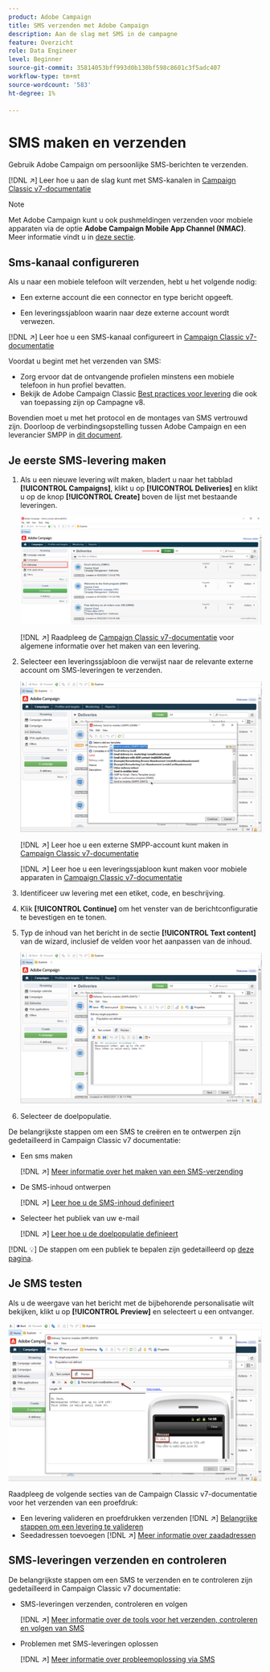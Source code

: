 ```yaml
---
product: Adobe Campaign
title: SMS verzenden met Adobe Campaign
description: Aan de slag met SMS in de campagne
feature: Overzicht
role: Data Engineer
level: Beginner
source-git-commit: 35814053bff993d0b130bf598c8601c3f5adc407
workflow-type: tm+mt
source-wordcount: '583'
ht-degree: 1%

---
```


# SMS maken en verzenden

Gebruik Adobe Campaign om persoonlijke SMS-berichten te verzenden.

[!DNL :arrow_upper_right:] Leer hoe u aan de slag kunt met SMS-kanalen in  [Campaign Classic v7-documentatie](https://experienceleague.adobe.com/docs/campaign-classic/using/sending-messages/sending-messages-on-mobiles/sms-channel.html)

>[!NOTE]
>
>Met Adobe Campaign kunt u ook pushmeldingen verzenden voor mobiele apparaten via de optie **Adobe Campaign Mobile App Channel (NMAC)**. Meer informatie vindt u in [deze sectie](push.md).

## Sms-kanaal configureren

Als u naar een mobiele telefoon wilt verzenden, hebt u het volgende nodig:

* Een externe account die een connector en type bericht opgeeft.

* Een leveringssjabloon waarin naar deze externe account wordt verwezen.

[!DNL :arrow_upper_right:]  Leer hoe u een SMS-kanaal configureert in  [Campaign Classic v7-documentatie](https://experienceleague.adobe.com/docs/campaign-classic/using/sending-messages/sending-messages-on-mobiles/sms-set-up.html?lang=en#sending-messages)

Voordat u begint met het verzenden van SMS:

* Zorg ervoor dat de ontvangende profielen minstens een mobiele telefoon in hun profiel bevatten.
* Bekijk de Adobe Campaign Classic [Best practices voor levering](https://experienceleague.adobe.com/docs/campaign-classic/using/sending-messages/key-steps-when-creating-a-delivery/delivery-bestpractices/delivery-best-practices.html?lang=en#sending-messages) die ook van toepassing zijn op Campagne v8.

Bovendien moet u met het protocol en de montages van SMS vertrouwd zijn. Doorloop de verbindingsopstelling tussen Adobe Campaign en een leverancier SMPP in [dit document](https://experienceleague.adobe.com/docs/campaign-classic/using/sending-messages/sending-messages-on-mobiles/sms-protocol.html?lang=en#sending-messages).

## Je eerste SMS-levering maken

1. Als u een nieuwe levering wilt maken, bladert u naar het tabblad **[!UICONTROL Campaigns]**, klikt u op **[!UICONTROL Deliveries]** en klikt u op de knop **[!UICONTROL Create]** boven de lijst met bestaande leveringen.

   ![](assets/delivery_step_1.png)

   [!DNL :arrow_upper_right:] Raadpleeg de  [Campaign Classic v7-documentatie](https://experienceleague.adobe.com/docs/campaign-classic/using/sending-messages/key-steps-when-creating-a-delivery/steps-about-delivery-creation-steps.html?lang=en#sending-messages) voor algemene informatie over het maken van een levering.

1. Selecteer een leveringssjabloon die verwijst naar de relevante externe account om SMS-leveringen te verzenden.

   ![](assets/sms-template-list.png)

   [!DNL :arrow_upper_right:] Leer hoe u een externe SMPP-account kunt maken in  [Campaign Classic v7-documentatie](https://experienceleague.adobe.com/docs/campaign-classic/using/sending-messages/sending-messages-on-mobiles/sms-set-up.html?lang=en#creating-an-smpp-external-account)

   [!DNL :arrow_upper_right:] Leer hoe u een leveringssjabloon kunt maken voor mobiele apparaten in  [Campaign Classic v7-documentatie](https://experienceleague.adobe.com/docs/campaign-classic/using/sending-messages/sending-messages-on-mobiles/sms-set-up.html?lang=en#changing-the-delivery-template)

1. Identificeer uw levering met een etiket, code, en beschrijving.

1. Klik **[!UICONTROL Continue]** om het venster van de berichtconfiguratie te bevestigen en te tonen.

1. Typ de inhoud van het bericht in de sectie **[!UICONTROL Text content]** van de wizard, inclusief de velden voor het aanpassen van de inhoud.

   ![](assets/sms-content.png)

1. Selecteer de doelpopulatie.

De belangrijkste stappen om een SMS te creëren en te ontwerpen zijn gedetailleerd in Campaign Classic v7 documentatie:

* Een sms maken

   [!DNL :arrow_upper_right:] [Meer informatie over het maken van een SMS-verzending](https://experienceleague.adobe.com/docs/campaign-classic/using/sending-messages/sending-messages-on-mobiles/sms-create.html?lang=en#sending-messages)

* De SMS-inhoud ontwerpen

   [!DNL :arrow_upper_right:] [Leer hoe u de SMS-inhoud definieert](https://experienceleague.adobe.com/docs/campaign-classic/using/sending-messages/sending-messages-on-mobiles/sms-create.html?lang=en#defining-the-sms-content)

* Selecteer het publiek van uw e-mail

   [!DNL :arrow_upper_right:] [Leer hoe u de doelpopulatie definieert](https://experienceleague.adobe.com/docs/campaign-classic/using/sending-messages/key-steps-when-creating-a-delivery/steps-defining-the-target-population.html)

[!DNL :bulb:] De stappen om een publiek te bepalen zijn gedetailleerd op  [deze pagina](../start/audiences.md).

## Je SMS testen

Als u de weergave van het bericht met de bijbehorende personalisatie wilt bekijken, klikt u op **[!UICONTROL Preview]** en selecteert u een ontvanger.

![](assets/sms-preview.png)

Raadpleeg de volgende secties van de Campaign Classic v7-documentatie voor het verzenden van een proefdruk:

* Een levering valideren en proefdrukken verzenden
   [!DNL :arrow_upper_right:] [Belangrijke stappen om een levering te valideren](https://experienceleague.adobe.com/docs/campaign-classic/using/sending-messages/key-steps-when-creating-a-delivery/steps-validating-the-delivery.html)
* Seedadressen toevoegen
   [!DNL :arrow_upper_right:] [Meer informatie over zaadadressen](https://experienceleague.adobe.com/docs/campaign-classic/using/sending-messages/using-seed-addresses/about-seed-addresses.html)

## SMS-leveringen verzenden en controleren

De belangrijkste stappen om een SMS te verzenden en te controleren zijn gedetailleerd in Campaign Classic v7 documentatie:

* SMS-leveringen verzenden, controleren en volgen

   [!DNL :arrow_upper_right:] [Meer informatie over de tools voor het verzenden, controleren en volgen van SMS](https://experienceleague.adobe.com/docs/campaign-classic/using/sending-messages/sending-messages-on-mobiles/sms-send.html?lang=en#sending-messages)
* Problemen met SMS-leveringen oplossen

   [!DNL :arrow_upper_right:] [Meer informatie over probleemoplossing via SMS](https://experienceleague.adobe.com/docs/campaign-classic/using/sending-messages/sending-messages-on-mobiles/troubleshooting-sms.html?lang=en#sending-messages)
